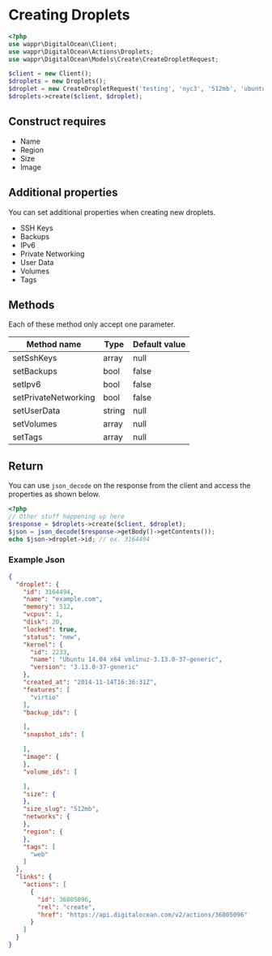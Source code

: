 # Creating Droplets

```php
<?php
use wappr\DigitalOcean\Client;
use wappr\DigitalOcean\Actions\Droplets;
use wappr\DigitalOcean\Models\Create\CreateDropletRequest;

$client = new Client();
$droplets = new Droplets();
$droplet = new CreateDropletRequest('testing', 'nyc3', '512mb', 'ubuntu-14-04-x64');
$droplets->create($client, $droplet);
```

## Construct requires

* Name
* Region
* Size
* Image

## Additional properties

You can set additional properties when creating new droplets.

* SSH Keys
* Backups
* IPv6
* Private Networking
* User Data
* Volumes
* Tags

## Methods

Each of these method only accept one parameter.

| Method name           | Type   | Default value  |
| --------------------- | ------ | -------------- |
| setSshKeys            | array  | null           |
| setBackups            | bool   | false          |
| setIpv6               | bool   | false          |
| setPrivateNetworking  | bool   | false          |
| setUserData           | string | null           |
| setVolumes            | array  | null           |
| setTags               | array  | null           |

## Return

You can use `json_decode` on the response from the client and access the properties as shown below.

```php
<?php
// Other stuff happening up here
$response = $droplets->create($client, $droplet);
$json = json_decode($response->getBody()->getContents());
echo $json->droplet->id; // ex. 3164494
```

### Example Json

```json
{
  "droplet": {
    "id": 3164494,
    "name": "example.com",
    "memory": 512,
    "vcpus": 1,
    "disk": 20,
    "locked": true,
    "status": "new",
    "kernel": {
      "id": 2233,
      "name": "Ubuntu 14.04 x64 vmlinuz-3.13.0-37-generic",
      "version": "3.13.0-37-generic"
    },
    "created_at": "2014-11-14T16:36:31Z",
    "features": [
      "virtio"
    ],
    "backup_ids": [

    ],
    "snapshot_ids": [

    ],
    "image": {
    },
    "volume_ids": [

    ],
    "size": {
    },
    "size_slug": "512mb",
    "networks": {
    },
    "region": {
    },
    "tags": [
      "web"
    ]
  },
  "links": {
    "actions": [
      {
        "id": 36805096,
        "rel": "create",
        "href": "https://api.digitalocean.com/v2/actions/36805096"
      }
    ]
  }
}
```
